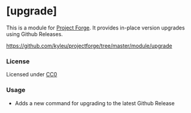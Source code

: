 <!--- Content managed by Project Forge, see [projectforge.md] for details. -->
# [upgrade]

This is a module for [Project Forge](https://projectforge.dev). It provides in-place version upgrades using Github Releases.

https://github.com/kyleu/projectforge/tree/master/module/upgrade

### License

Licensed under [CC0](https://creativecommons.org/publicdomain/zero/1.0)

### Usage

- Adds a new command for upgrading to the latest Github Release

